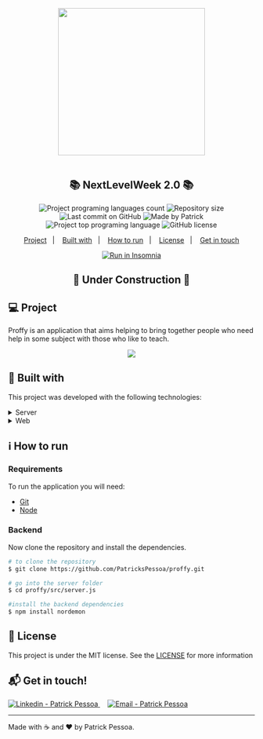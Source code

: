 <div align="center">
    <img src="https://res.cloudinary.com/stefanosaffran/image/upload/v1596482182/Omnistack/ykcfotyon6sacurdvht3.svg" width="300px"/>
</div>

<br />

<h2 align="center">
   📚 NextLevelWeek 2.0 📚
</h2>

<p align="center">
  <img alt="Project programing languages count" src="https://img.shields.io/github/languages/count/PatricksPessoa/proffy?color=6842C2">
   <img alt="Repository size" src="https://img.shields.io/github/repo-size/PatricksPessoa/proffy?color=6842C2">
  <img alt="Last commit on GitHub" src="https://img.shields.io/github/last-commit/PatricksPessoa/proffy?color=6842C2">
  <img alt="Made by Patrick" src="https://img.shields.io/badge/made%20by-PatricksPessoa-%20?color=6842C2">
  <img alt="Project top programing language" src="https://img.shields.io/github/languages/top/PatricksPessoa/proffy?color=6842C2">
  <img alt="GitHub license" src="https://img.shields.io/github/license/PatricksPessoa/proffy?color=6842C2">
</p> 

<p align="center">
  <a href="#computer-project">Project</a>&nbsp;&nbsp;&nbsp;|&nbsp;&nbsp;&nbsp;
  <a href="#rocket-built-with">Built with</a>&nbsp;&nbsp;&nbsp;|&nbsp;&nbsp;&nbsp;
  <a href="#information_source-how-to-run">How to run</a>&nbsp;&nbsp;&nbsp;|&nbsp;&nbsp;&nbsp;
  <a href="#memo-license">License</a>&nbsp;&nbsp;&nbsp;|&nbsp;&nbsp;&nbsp;
  <a href="#mailbox_with_mail-get-in-touch">Get in touch</a>
</p>

<p align="center">
  <a href="https://insomnia.rest/run/?label=Proffy&uri=https%3A%2F%2Fgithub.com%2FStefanoSaffran%2Fproffy%2Fblob%2Fmaster%2FInsomnia_2020-08-05.json" target="_blank"><img src="https://insomnia.rest/images/run.svg" alt="Run in Insomnia"></a>
</p>

  <h2 align="center">🚧 Under Construction 🚧</h2>

## :computer: Project 

 Proffy is an application that aims helping to bring together people who need help in some subject with those who like to teach.

 <p align="center">
  <img src="https://res.cloudinary.com/stefanosaffran/image/upload/v1596876802/Omnistack/b0urvevadbrrf8kgiptx.gif" >
</p>

 ## :rocket: Built with

This project was developed with the following technologies:

<details>
  <summary>Server</summary>

-   [Node.js](https://nodejs.org/)
-   [Express](https://expressjs.com/)
-   [VS Code](https://code.visualstudio.com/)

</details>

<details>
  <summary>Web</summary>

-   [Typescript](https://www.typescriptlang.org/)
-   [VS Code](https://code.visualstudio.com/)

</details>

## :information_source: How to run

### Requirements

To run the application you will need:
* [Git](https://git-scm.com)
* [Node](https://nodejs.org/)


### Backend

Now clone the repository and install the dependencies.
```bash
# to clone the repository
$ git clone https://github.com/PatricksPessoa/proffy.git

# go into the server folder
$ cd proffy/src/server.js

#install the backend dependencies
$ npm install nordemon

```


## :memo: License

This project is under the MIT license. See the [LICENSE](https://github.com/PatricksPessoa/Proffy/LICENSE) for more information

## :mailbox_with_mail: Get in touch!

<a href="https://www.linkedin.com/in/PatricksPessoa/" target="_blank" >
  <img alt="Linkedin - Patrick Pessoa" src="https://img.shields.io/badge/Linkedin--%23F8952D?style=social&logo=linkedin">
</a>&nbsp;&nbsp;&nbsp;
<a href="mailto:patrickspessoa@gmail.com" target="_blank" >
  <img alt="Email - Patrick Pessoa" src="https://img.shields.io/badge/Email--%23F8952D?style=social&logo=gmail">
</a> 

---

Made with :coffee: and ❤️ by Patrick Pessoa.
